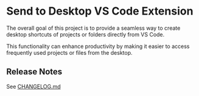 # Send to Desktop VS Code Extension

The overall goal of this project is to provide a seamless way to create desktop shortcuts of projects or folders directly from VS Code.

This functionality can enhance productivity by making it easier to access frequently used projects or files from the desktop.

## Release Notes

See [CHANGELOG.md](CHANGELOG.md)
